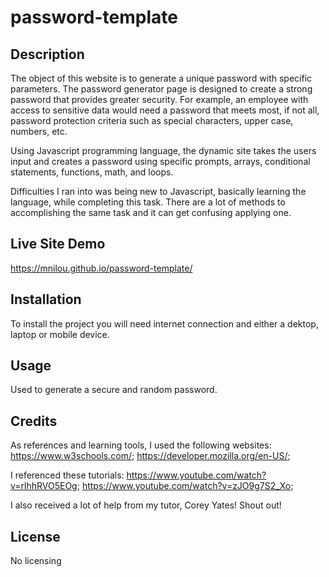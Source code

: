# password-template

## Description 
The object of this website is to generate a unique password with specific parameters. The password generator page is designed to create a strong password that provides greater security. For example, an employee with access to sensitive data would need a password that meets most, if not all, password protection criteria such as special characters, upper case, numbers, etc.

Using Javascript programming language, the dynamic site takes the users input and creates a password using specific prompts, arrays, conditional statements, functions, math, and loops.

Difficulties I ran into was being new to Javascript, basically learning the language, while completing this task. There are a lot of methods to accomplishing the same task and it can get confusing applying one.

## Live Site Demo
https://mnilou.github.io/password-template/ 

## Installation
To install the project you will need internet connection and either a dektop, laptop or mobile device.

## Usage
Used to generate a secure and random password.


## Credits

As references and learning tools, I used the following websites:
https://www.w3schools.com/;
https://developer.mozilla.org/en-US/;


I referenced these tutorials:
https://www.youtube.com/watch?v=rlhhRVO5EOg;
https://www.youtube.com/watch?v=zJO9g7S2_Xo;

I also received a lot of help from my tutor, Corey Yates! Shout out!

## License

No licensing